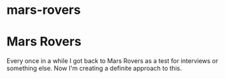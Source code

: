 # mars-rovers
Mars Rovers
===========

Every once in a while I got back to Mars Rovers as a test for interviews or something else.
Now I'm creating a definite approach to this.
